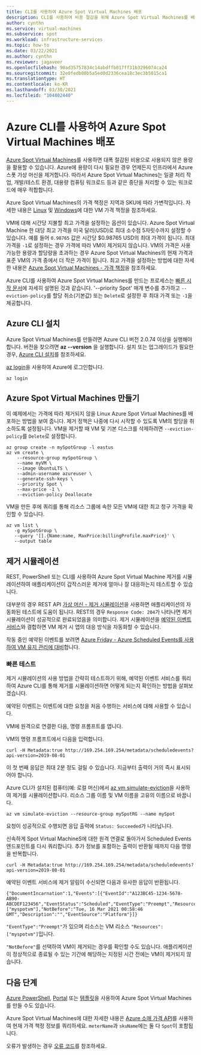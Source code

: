```yaml
---
title: CLI를 사용하여 Azure Spot Virtual Machines 배포
description: CLI를 사용하여 비용 절감을 위해 Azure Spot Virtual Machines를 배포하는 방법을 알아봅니다.
author: cynthn
ms.service: virtual-machines
ms.subservice: spot
ms.workload: infrastructure-services
ms.topic: how-to
ms.date: 03/22/2021
ms.author: cynthn
ms.reviewer: jagaveer
ms.openlocfilehash: 90ad35757834c14abdffb017ff31b3296074ca24
ms.sourcegitcommit: 32e0fedb80b5a5ed0d2336cea18c3ec3b5015ca1
ms.translationtype: HT
ms.contentlocale: ko-KR
ms.lasthandoff: 03/30/2021
ms.locfileid: "104802440"
---
```

# <a name="deploy-azure-spot-virtual-machines-using-the-azure-cli"></a>Azure CLI를 사용하여 Azure Spot Virtual Machines 배포

[Azure Spot Virtual Machines](../spot-vms.md)를 사용하면 대폭 절감된 비용으로 사용되지 않은 용량을 활용할 수 있습니다. Azure에 용량이 다시 필요한 경우 언제든지 인프라에서 Azure 스폿 가상 머신을 제거합니다. 따라서 Azure Spot Virtual Machines는 일괄 처리 작업, 개발/테스트 환경, 대용량 컴퓨팅 워크로드 등과 같은 중단을 처리할 수 있는 워크로드에 매우 적합합니다.

Azure Spot Virtual Machines의 가격 책정은 지역과 SKU에 따라 가변적입니다. 자세한 내용은 [Linux](https://azure.microsoft.com/pricing/details/virtual-machines/linux/) 및 [Windows](https://azure.microsoft.com/pricing/details/virtual-machines/windows/)에 대한 VM 가격 책정을 참조하세요. 

VM에 대해 시간당 지불할 최고 가격을 설정하는 옵션이 있습니다. Azure Spot Virtual Machine 한 대당 최고 가격을 미국 달러(USD)로 최대 소수점 5자릿수까지 설정할 수 있습니다. 예를 들어 `0.98765` 값은 시간당 $0.98765 USD의 최대 가격이 됩니다. 최대 가격을 `-1`로 설정하는 경우 가격에 따라 VM이 제거되지 않습니다. VM의 가격은 사용 가능한 용량과 할당량을 초과하는 경우 Azure Spot Virtual Machines의 현재 가격과 표준 VM의 가격 중에서 더 작은 가격이 됩니다. 최고 가격을 설정하는 방법에 대한 자세한 내용은 [Azure Spot Virtual Machines - 가격 책정](../spot-vms.md#pricing)을 참조하세요.

Azure CLI를 사용하여 Azure Spot Virtual Machines를 만드는 프로세스는 [빠른 시작 문서](./quick-create-cli.md)에 자세히 설명된 것과 같습니다. '--priority Spot' 매개 변수를 추가하고 `--eviction-policy`를 할당 취소(기본값) 또는 `Delete`로 설정한 후 최대 가격 또는 `-1`을 제공합니다. 


## <a name="install-azure-cli"></a>Azure CLI 설치

Azure Spot Virtual Machines를 만들려면 Azure CLI 버전 2.0.74 이상을 실행해야 합니다. 버전을 찾으려면 **az --version** 을 실행합니다. 설치 또는 업그레이드가 필요한 경우, [Azure CLI 설치](/cli/azure/install-azure-cli)를 참조하세요. 

[az login](/cli/azure/reference-index#az-login)을 사용하여 Azure에 로그인합니다.

```azurecli-interactive
az login
```

## <a name="create-an-azure-spot-virtual-machine"></a>Azure Spot Virtual Machines 만들기

이 예제에서는 가격에 따라 제거되지 않을 Linux Azure Spot Virtual Machines를 배포하는 방법을 보여 줍니다. 제거 정책은 나중에 다시 시작할 수 있도록 VM의 할당을 취소하도록 설정됩니다. VM을 제거할 때 VM 및 기본 디스크를 삭제하려면 `--eviction-policy`를 `Delete`로 설정합니다.

```azurecli-interactive
az group create -n mySpotGroup -l eastus
az vm create \
    --resource-group mySpotGroup \
    --name myVM \
    --image UbuntuLTS \
    --admin-username azureuser \
    --generate-ssh-keys \
    --priority Spot \
    --max-price -1 \
    --eviction-policy Deallocate
```



VM을 만든 후에 쿼리를 통해 리소스 그룹에 속한 모든 VM에 대한 최고 청구 가격을 확인할 수 있습니다.

```azurecli-interactive
az vm list \
   -g mySpotGroup \
   --query '[].{Name:name, MaxPrice:billingProfile.maxPrice}' \
   --output table
```

## <a name="simulate-an-eviction"></a>제거 시뮬레이션

REST, PowerShell 또는 CLI를 사용하여 Azure Spot Virtual Machine 제거를 시뮬레이션하여 애플리케이션이 갑작스러운 제거에 얼마나 잘 대응하는지 테스트할 수 있습니다.

대부분의 경우 REST API [가상 머신 - 제거 시뮬레이션](/rest/api/compute/virtualmachines/simulateeviction)을 사용하면 애플리케이션의 자동화된 테스트에 도움이 됩니다. REST의 경우 `Response Code: 204`가 나타나면 제거 시뮬레이션이 성공적으로 완료되었음을 의미합니다. 제거 시뮬레이션을 [예약된 이벤트 서비스](scheduled-events.md)와 결합하면 VM 제거 시 앱의 대응 방식을 자동화할 수 있습니다.

작동 중인 예약된 이벤트를 보려면 [Azure Friday - Azure Scheduled Events를 사용하여 VM 유지 관리에 대비](https://channel9.msdn.com/Shows/Azure-Friday/Using-Azure-Scheduled-Events-to-Prepare-for-VM-Maintenance)합니다.


### <a name="quick-test"></a>빠른 테스트

제거 시뮬레이션의 사용 방법을 간략히 테스트하기 위해, 예약된 이벤트 서비스를 쿼리하여 Azure CLI를 통해 제거를 시뮬레이션하면 어떻게 되는지 확인하는 방법을 살펴보겠습니다.

예약된 이벤트는 이벤트에 대한 요청을 처음 수행하는 서비스에 대해 사용할 수 있습니다. 

VM에 원격으로 연결한 다음, 명령 프롬프트를 엽니다. 

VM의 명령 프롬프트에서 다음을 입력합니다.

```
curl -H Metadata:true http://169.254.169.254/metadata/scheduledevents?api-version=2019-08-01
```

이 첫 번째 응답은 최대 2분 정도 걸릴 수 있습니다. 지금부터 출력이 거의 즉시 표시되어야 합니다.

Azure CLI가 설치된 컴퓨터(예: 로컬 머신)에서 [az vm simulate-eviction](https://docs.microsoft.com/cli/azure/vm#az_vm_simulate_eviction)을 사용하여 제거를 시뮬레이션합니다. 리소스 그룹 이름 및 VM 이름을 고유의 이름으로 바꿉니다. 

```azurecli-interactive
az vm simulate-eviction --resource-group mySpotRG --name mySpot
```

요청이 성공적으로 수행되면 응답 출력에 `Status: Succeeded`가 나타납니다.

신속하게 Spot Virtual MachineS에 대한 원격 연결로 돌아가서 Scheduled Events 엔드포인트를 다시 쿼리합니다. 추가 정보를 포함하는 출력이 반환될 때까지 다음 명령을 반복합니다.

```
curl -H Metadata:true http://169.254.169.254/metadata/scheduledevents?api-version=2019-08-01
```

예약된 이벤트 서비스에 제거 알림이 수신되면 다음과 유사한 응답이 반환됩니다.

```output
{"DocumentIncarnation":1,"Events":[{"EventId":"A123BC45-1234-5678-AB90-ABCDEF123456","EventStatus":"Scheduled","EventType":"Preempt","ResourceType":"VirtualMachine","Resources":["myspotvm"],"NotBefore":"Tue, 16 Mar 2021 00:58:46 GMT","Description":"","EventSource":"Platform"}]}
```

`"EventType":"Preempt"`가 있으며 리소스는 VM 리소스 `"Resources":["myspotvm"]`입니다. 

`"NotBefore"`를 선택하여 VM이 제거되는 경우를 확인할 수도 있습니다. 애플리케이션이 정상적으로 종료될 수 있는 기간에 해당하는 지정된 시간 전에는 VM이 제거되지 않습니다.


## <a name="next-steps"></a>다음 단계

[Azure PowerShell](../windows/spot-powershell.md), [Portal](../spot-portal.md) 또는 [템플릿](spot-template.md)을 사용하여 Azure Spot Virtual Machines를 만들 수도 있습니다.

Azure Spot Virtual Machines에 대한 자세한 내용은 [Azure 소매 가격 API](/rest/api/cost-management/retail-prices/azure-retail-prices)를 사용하여 현재 가격 책정 정보를 쿼리하세요. `meterName`과 `skuName`에는 둘 다 `Spot`이 포함됩니다.

오류가 발생하는 경우 [오류 코드](../error-codes-spot.md)를 참조하세요.

